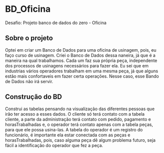 # BD_Oficina
Desafio: Projeto banco de dados do zero - Oficina

## Sobre o projeto
Optei em criar um Banco de Dados para uma oficina de usinagem, pois, eu faço curso de usinagem. Criei o Banco de Dados dessa naneira, já que é a maneira na qual trabalhamos. Cada um faz sua própria peça, independente dos processos de usinagens necessários para fazer ela. Eu sei que em industrias vários operadores trabalham em uma mesma peça, já que alguns estão mais confortaveis em fazer certa operações. Nesse caso, esse Bando de Dados não irá servir.

## Construção do BD

Construi as tabelas pensando na visualização das diferentes pessoas que irão ter acesso a esses dados. O cliente só terá contato com a tabela cliente, a parte da administração terá contato com pedido, pagamento e horasTrabalhadas e, o operador terá contato apenas com a tabela peças, para que ele possa usina-las. A tabela do operador é um registro do funcionário, é importante ela estar conectada com as peças e horasTrabalhadas, pois, caso alguma peça dê algum problema futuro, seja fácil a identificação do operador que fez a peça.